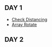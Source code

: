 ## DAY 1
- [Check Distancing](https://programmers.co.kr/learn/courses/30/lessons/81302)
- [Array Rotate](https://www.acmicpc.net/problem/16926)

## DAY 2

